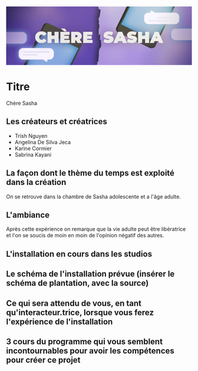 ![banniere.png](medias/banniere.png)

# Titre

Chère Sasha

## Les créateurs et créatrices

* Trish Nguyen
* Angelina De Silva Jeca
* Karine Cormier
* Sabrina Kayani

## La façon dont le thème du temps est exploité dans la création

On se retrouve dans la chambre de Sasha adolescente et a l'âge adulte.

## L'ambiance

Après cette expérience on remarque que la vie adulte peut être libératrice et l'on se soucis de moin en moin de l'opinion négatif des autres.

## L'installation en cours dans les studios 


## Le schéma de l'installation prévue (insérer le schéma de plantation, avec la source)


## Ce qui sera attendu de vous, en tant qu'interacteur.trice, lorsque vous ferez l'expérience de l'installation


## 3 cours du programme qui vous semblent incontournables pour avoir les compétences pour créer ce projet



